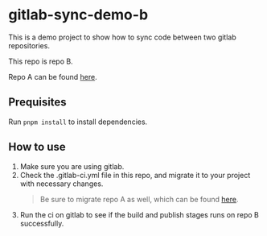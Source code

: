 # gitlab-sync-demo-b

This is a demo project to show how to sync code between two gitlab repositories.

This repo is repo B.

Repo A can be found [here](https://github.com/rqzheng2015/gitlab-sync-demo-a).

## Prequisites

Run `pnpm install` to install dependencies.

## How to use

1. Make sure you are using gitlab.
2. Check the .gitlab-ci.yml file in this repo, and migrate it to your project with necessary changes.
   > Be sure to migrate repo A as well, which can be found [here](https://github.com/rqzheng2015/gitlab-sync-demo-a).
3. Run the ci on gitlab to see if the build and publish stages runs on repo B successfully.